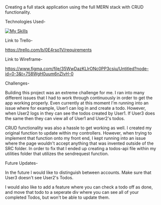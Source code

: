 Creating a full stack application using the full MERN stack with CRUD functionality.

Technologies Used-

[![My Skills](https://skills.thijs.gg/icons?i=mongodb,express,react,nodejs)](https://skills.thijs.gg)

Link to Trello-

https://trello.com/b/0E4rso1V/requirements

Link to Wireframe-

https://www.figma.com/file/35WwDazKLlrONc0PP3csiu/Untitled?node-id=0-3&t=758WgH0uum6nZIvH-0

Challenges-

Building this project was an extreme challenge for me. I ran into many different issues that I had to work through continuously in order to get the app working properly. Even currently at this moment I'm running into an issue where for example, User1 can log in and create a todo. However, when User2 logs in they can see the todos created by User1. If User3 does the same then they can view all of User1 and User2's todos.

CRUD functionality was also a hassle to get working as well. I created my original function to update within my controllers. However, when trying to implement that function onto my front end, I kept running into an issue where the page wouldn't accept anything that was invented outside of the SRC folder. In order to fix that I ended up creating a todos-api file within my utilities folder that utilizes the sendrequest function.

Future Updates-

In the future I would like to distinguish between accounts. Make sure that User3 doesn't see User2's Todos.

I would also like to add a feature where you can check a todo off as done, and move that todo to a seperate div where you can see all of your completed Todos, but won't be able to update them.

